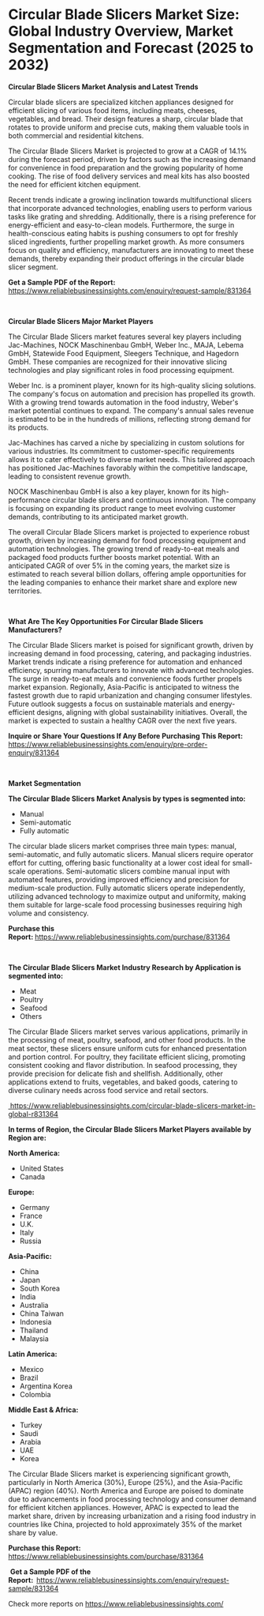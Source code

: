 <p><h1>Circular Blade Slicers Market Size: Global Industry Overview, Market Segmentation and Forecast (2025 to 2032)</h1></p><p><strong>Circular Blade Slicers Market Analysis and Latest Trends</strong></p>
<p><p>Circular blade slicers are specialized kitchen appliances designed for efficient slicing of various food items, including meats, cheeses, vegetables, and bread. Their design features a sharp, circular blade that rotates to provide uniform and precise cuts, making them valuable tools in both commercial and residential kitchens. </p><p>The Circular Blade Slicers Market is projected to grow at a CAGR of 14.1% during the forecast period, driven by factors such as the increasing demand for convenience in food preparation and the growing popularity of home cooking. The rise of food delivery services and meal kits has also boosted the need for efficient kitchen equipment. </p><p>Recent trends indicate a growing inclination towards multifunctional slicers that incorporate advanced technologies, enabling users to perform various tasks like grating and shredding. Additionally, there is a rising preference for energy-efficient and easy-to-clean models. Furthermore, the surge in health-conscious eating habits is pushing consumers to opt for freshly sliced ingredients, further propelling market growth. As more consumers focus on quality and efficiency, manufacturers are innovating to meet these demands, thereby expanding their product offerings in the circular blade slicer segment.</p></p>
<p><strong>Get a Sample PDF of the Report:&nbsp;</strong> <a href="https://www.reliablebusinessinsights.com/enquiry/request-sample/831364?utm_campaign=3133&utm_medium=2&utm_source=Github&utm_content=ia&utm_term=25032025&utm_id=circular-blade-slicers">https://www.reliablebusinessinsights.com/enquiry/request-sample/831364</a></p>
<p>&nbsp;</p>
<p><strong>Circular Blade Slicers Major Market Players</strong></p>
<p><p>The Circular Blade Slicers market features several key players including Jac-Machines, NOCK Maschinenbau GmbH, Weber Inc., MAJA, Lebema GmbH, Statewide Food Equipment, Sleegers Technique, and Hagedorn GmbH. These companies are recognized for their innovative slicing technologies and play significant roles in food processing equipment.</p><p>Weber Inc. is a prominent player, known for its high-quality slicing solutions. The company's focus on automation and precision has propelled its growth. With a growing trend towards automation in the food industry, Weber's market potential continues to expand. The company's annual sales revenue is estimated to be in the hundreds of millions, reflecting strong demand for its products.</p><p>Jac-Machines has carved a niche by specializing in custom solutions for various industries. Its commitment to customer-specific requirements allows it to cater effectively to diverse market needs. This tailored approach has positioned Jac-Machines favorably within the competitive landscape, leading to consistent revenue growth.</p><p>NOCK Maschinenbau GmbH is also a key player, known for its high-performance circular blade slicers and continuous innovation. The company is focusing on expanding its product range to meet evolving customer demands, contributing to its anticipated market growth.</p><p>The overall Circular Blade Slicers market is projected to experience robust growth, driven by increasing demand for food processing equipment and automation technologies. The growing trend of ready-to-eat meals and packaged food products further boosts market potential. With an anticipated CAGR of over 5% in the coming years, the market size is estimated to reach several billion dollars, offering ample opportunities for the leading companies to enhance their market share and explore new territories.</p></p>
<p>&nbsp;</p>
<p><strong>What Are The Key Opportunities For Circular Blade Slicers Manufacturers?</strong></p>
<p><p>The Circular Blade Slicers market is poised for significant growth, driven by increasing demand in food processing, catering, and packaging industries. Market trends indicate a rising preference for automation and enhanced efficiency, spurring manufacturers to innovate with advanced technologies. The surge in ready-to-eat meals and convenience foods further propels market expansion. Regionally, Asia-Pacific is anticipated to witness the fastest growth due to rapid urbanization and changing consumer lifestyles. Future outlook suggests a focus on sustainable materials and energy-efficient designs, aligning with global sustainability initiatives. Overall, the market is expected to sustain a healthy CAGR over the next five years.</p></p>
<p><strong>Inquire or Share Your Questions If Any Before Purchasing This Report:</strong> <a href="https://www.reliablebusinessinsights.com/enquiry/pre-order-enquiry/831364?utm_campaign=3133&utm_medium=2&utm_source=Github&utm_content=ia&utm_term=25032025&utm_id=circular-blade-slicers">https://www.reliablebusinessinsights.com/enquiry/pre-order-enquiry/831364</a></p>
<p>&nbsp;</p>
<p><strong>Market Segmentation</strong></p>
<p><strong>The Circular Blade Slicers Market Analysis by types is segmented into:</strong></p>
<p><ul><li>Manual</li><li>Semi-automatic</li><li>Fully automatic</li></ul></p>
<p><p>The circular blade slicers market comprises three main types: manual, semi-automatic, and fully automatic slicers. Manual slicers require operator effort for cutting, offering basic functionality at a lower cost ideal for small-scale operations. Semi-automatic slicers combine manual input with automated features, providing improved efficiency and precision for medium-scale production. Fully automatic slicers operate independently, utilizing advanced technology to maximize output and uniformity, making them suitable for large-scale food processing businesses requiring high volume and consistency.</p></p>
<p><strong>Purchase this Report:&nbsp;</strong><a href="https://www.reliablebusinessinsights.com/purchase/831364?utm_campaign=3133&utm_medium=2&utm_source=Github&utm_content=ia&utm_term=25032025&utm_id=circular-blade-slicers">https://www.reliablebusinessinsights.com/purchase/831364</a></p>
<p>&nbsp;</p>
<p><strong>The Circular Blade Slicers Market Industry Research by Application is segmented into:</strong></p>
<p><ul><li>Meat</li><li>Poultry</li><li>Seafood</li><li>Others</li></ul></p>
<p><p>The Circular Blade Slicers market serves various applications, primarily in the processing of meat, poultry, seafood, and other food products. In the meat sector, these slicers ensure uniform cuts for enhanced presentation and portion control. For poultry, they facilitate efficient slicing, promoting consistent cooking and flavor distribution. In seafood processing, they provide precision for delicate fish and shellfish. Additionally, other applications extend to fruits, vegetables, and baked goods, catering to diverse culinary needs across food service and retail sectors.</p></p>
<p><a href="https://www.reliablebusinessinsights.com/circular-blade-slicers-market-in-global-r831364?utm_campaign=3133&utm_medium=2&utm_source=Github&utm_content=ia&utm_term=25032025&utm_id=circular-blade-slicers">&nbsp;https://www.reliablebusinessinsights.com/circular-blade-slicers-market-in-global-r831364</a></p>
<p><strong>In terms of Region, the Circular Blade Slicers Market Players available by Region are:</strong></p>
<p>
    <p> <strong> North America: </strong>
        <ul>
            <li>United States</li>
            <li>Canada</li>
        </ul>
        </p> 
    <p> <strong> Europe: </strong>
        <ul>
            <li>Germany</li>
            <li>France</li>
            <li>U.K.</li>
            <li>Italy</li>
            <li>Russia</li>
        </ul>
        </p> 
    <p> <strong> Asia-Pacific: </strong>
        <ul>
            <li>China</li>
            <li>Japan</li>
            <li>South Korea</li>
            <li>India</li>
            <li>Australia</li>
            <li>China Taiwan</li>
            <li>Indonesia</li>
            <li>Thailand</li>
            <li>Malaysia</li>
        </ul>
        </p> 
    <p> <strong> Latin America: </strong>
        <ul>
            <li>Mexico</li>
            <li>Brazil</li>
            <li>Argentina Korea</li>
            <li>Colombia</li>
        </ul>
        </p> 
    <p> <strong> Middle East & Africa: </strong>
        <ul>
            <li>Turkey</li>
            <li>Saudi</li>
            <li>Arabia</li>
            <li>UAE</li>
            <li>Korea</li>
        </ul>
    </p>
    </p>
<p><p>The Circular Blade Slicers market is experiencing significant growth, particularly in North America (30%), Europe (25%), and the Asia-Pacific (APAC) region (40%). North America and Europe are poised to dominate due to advancements in food processing technology and consumer demand for efficient kitchen appliances. However, APAC is expected to lead the market share, driven by increasing urbanization and a rising food industry in countries like China, projected to hold approximately 35% of the market share by value.</p></p>
<p><strong>Purchase this Report: </strong><a href="https://www.reliablebusinessinsights.com/purchase/831364?utm_campaign=3133&utm_medium=2&utm_source=Github&utm_content=ia&utm_term=25032025&utm_id=circular-blade-slicers">https://www.reliablebusinessinsights.com/purchase/831364</a></p>
<p>&nbsp;<strong>Get a Sample PDF of the Report:&nbsp;&nbsp;</strong><a href="https://www.reliablebusinessinsights.com/enquiry/request-sample/831364?utm_campaign=3133&utm_medium=2&utm_source=Github&utm_content=ia&utm_term=25032025&utm_id=circular-blade-slicers">https://www.reliablebusinessinsights.com/enquiry/request-sample/831364</a></p>
<p><strong></strong></p>
<p>Check more reports on <a href="https://www.reliablebusinessinsights.com/?utm_campaign=3133&utm_medium=2&utm_source=Github&utm_content=ia&utm_term=25032025&utm_id=circular-blade-slicers">https://www.reliablebusinessinsights.com/</a></p>